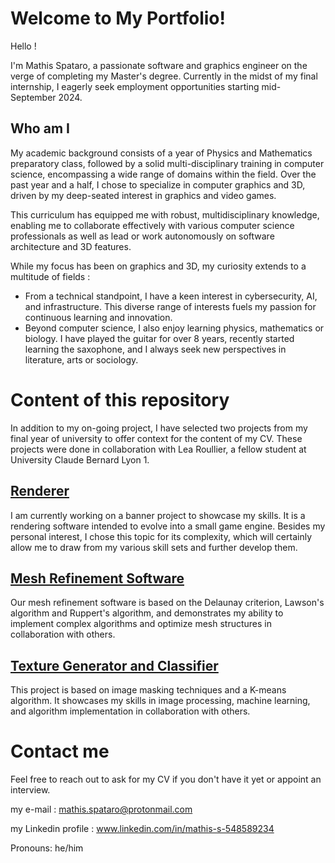 # Welcome to My Portfolio!
Hello ! 

I'm Mathis Spataro, a passionate software and graphics engineer on the verge of completing my Master's degree. 
Currently in the midst of my final internship, I eagerly seek employment opportunities starting mid-September 2024.

## Who am I
My academic background consists of a year of Physics and Mathematics preparatory class, followed by a solid multi-disciplinary training in computer science, encompassing a wide range of domains within the field. Over the past year and a half, I chose to specialize in computer graphics and 3D, driven by my deep-seated interest in graphics and video games. 

This curriculum has equipped me with robust, multidisciplinary knowledge,
enabling me to collaborate effectively with various computer science professionals as well as lead or work autonomously on software architecture and 3D features.

While my focus has been on graphics and 3D, my curiosity extends to a multitude of fields :
- From a technical standpoint, I have a keen interest in cybersecurity, AI, and infrastructure. This diverse range of interests fuels my passion for continuous learning and innovation.
- Beyond computer science, I also enjoy learning physics, mathematics or biology. I have played the guitar for over 8 years, recently started learning the saxophone, and I always seek new perspectives in literature, arts or sociology.

# Content of this repository

In addition to my on-going project, I have selected two projects from my final year of university to offer context for the content of my CV. 
These projects were done in collaboration with Lea Roullier, a fellow student at University Claude Bernard Lyon 1.

## [Renderer](https://github.com/Mathis-Spataro/Renderer-Banner-Project)
I am currently working on a banner project to showcase my skills.
It is a rendering software intended to evolve into a small game engine. Besides my personal interest, I chose this topic for its complexity, 
which will certainly allow me to draw from my various skill sets and further develop them.

## [Mesh Refinement Software](https://github.com/Mathis-Spataro/Mesh-Refinement) 
Our mesh refinement software is based on the Delaunay criterion, Lawson's algorithm and Ruppert's algorithm, and demonstrates my ability to implement complex algorithms and optimize mesh structures in collaboration with others.

## [Texture Generator and Classifier](https://github.com/Mathis-Spataro/Texture-Classifier)
This project is based on image masking techniques and a K-means algorithm. It showcases my skills in image processing, machine learning, and algorithm implementation in collaboration with others.

# Contact me
Feel free to reach out to ask for my CV if you don't have it yet or appoint an interview.

my e-mail : mathis.spataro@protonmail.com

my Linkedin profile : www.linkedin.com/in/mathis-s-548589234

Pronouns: he/him
